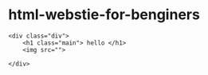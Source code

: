 # html-webstie-for-benginers

<!DOCTYPE html>
<html lang="en">

<head>
    <meta charset="UTF-8">
    <meta http-equiv="X-UA-Compatible" content="IE=edge">
    <meta name="viewport" content="width=device-width, initial-scale=1.0">
    <title>Document</title>
    <link rel="stylesheet" href="turisum.css">
</head>

<body>

    <div class="div">
        <h1 class="main"> hello </h1>
        <img src="">

    </div>


</body>

</html>












